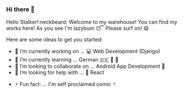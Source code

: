 ### Hi there 👋

<!--
**iftakharopu/iftakharopu** is a ✨ _special_ ✨ repository because its `README.md` (this file) appears on your GitHub profile. -->
Hello Stalker!:neckbeard: Welcome to my warehouse! You can find my works here! As you see I'm lazybum :sleeping:
Please surf on! :smile:

Here are some ideas to get you started:

- 🔭 I’m currently working on ... :computer: Web Development (Django)
- 🌱 I’m currently learning ... German :de: :book: :beer:
- 👯 I’m looking to collaborate on ... Android App Development :notebook_with_decorative_cover:
- 🤔 I’m looking for help with ... :iphone: React
<!-- - 💬 Ask me about ...
- 📫 How to reach me: ... iftakharopu27@gmail.com
- 😄 Pronouns: ... ef-tae-kh-ar--o-pu :penguin: -->
- ⚡ Fun fact: ... I'm self proclaimed comic :black_joker: 

